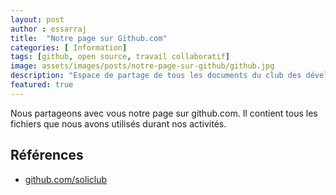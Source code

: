 ```yaml
---
layout: post
author : essarraj
title:  "Notre page sur Github.com"
categories: [ Information]
tags: [github, open source, travail collaboratif]
image: assets/images/posts/notre-page-sur-github/github.jpg
description: "Espace de partage de tous les documents du club des développeurs informatique de Tanger"
featured: true
---
```


Nous partageons avec vous notre page sur github.com. Il contient tous les fichiers que nous avons utilisés durant nos activités.


## Références 

- [github.com/soliclub](https://github.com/soliclub)

